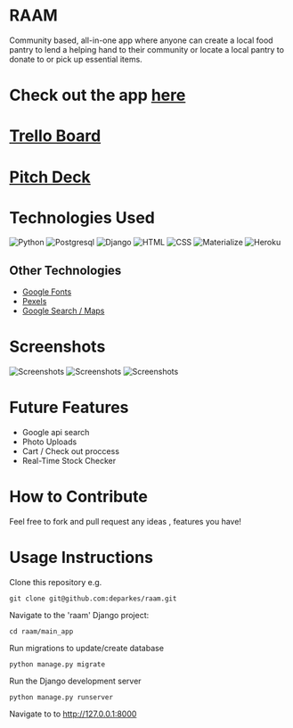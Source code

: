 # RAAM
Community based, all-in-one app where anyone can create a local food pantry to lend a helping hand to their community or locate a local pantry to donate to or pick up essential items. 

# Check out the app **[here](https://radiant-chamber-29667.herokuapp.com/)**
# **[Trello Board](https://trello.com/b/1MJnshUf/foodpantryapp)**
# **[Pitch Deck](https://docs.google.com/presentation/d/1v1HXNX8Qs9L8S-74majJ7ASA_hG-EewnLxAl2vFnsr8/edit?usp=sharing)**
# Technologies Used
![Python](https://img.shields.io/badge/Python-3776AB?style=for-the-badge&logo=python&logoColor=white)
![Postgresql](https://img.shields.io/badge/PostgreSQL-316192?style=for-the-badge&logo=postgresql&logoColor=white)
![Django](https://img.shields.io/badge/Django-092E20?style=for-the-badge&logo=django&logoColor=white)
![HTML](https://img.shields.io/badge/HTML-239120?style=for-the-badge&logo=html5&logoColor=white)
![CSS](https://img.shields.io/badge/CSS-239120?&style=for-the-badge&logo=css3&logoColor=white)
![Materialize](https://img.shields.io/badge/-materialize--css-ff69b4?style=for-the-badge&logo=materialize--css&logoColor=white)
![Heroku](https://img.shields.io/badge/Heroku-430098?style=for-the-badge&logo=heroku&logoColor=white)
## Other Technologies
- [Google Fonts](https://fonts.google.com/)
- [Pexels](https://www.pexels.com/)
- [Google Search / Maps](https://developers.google.com/maps/documentation/embed/get-started)
# Screenshots
![ Screenshots](https://i.imgur.com/1hyO1Mw.png)
![ Screenshots](https://i.imgur.com/QcWoI8s.png)
![ Screenshots](https://i.imgur.com/HMe4dzs.png)

# Future Features 
- Google api search 
- Photo Uploads
- Cart / Check out proccess 
- Real-Time Stock Checker

# How to Contribute 
Feel free to fork and pull request any ideas , features you have!
# Usage Instructions
Clone this repository e.g.
```
git clone git@github.com:deparkes/raam.git
```

Navigate to the 'raam' Django project:

```
cd raam/main_app
```

Run migrations to update/create database
```
python manage.py migrate
```

Run the Django development server
```
python manage.py runserver
```

Navigate to to http://127.0.0.1:8000
